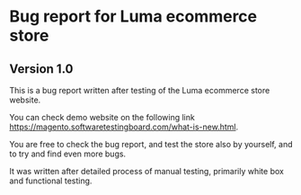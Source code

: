 # Bug report for Luma ecommerce store

## Version 1.0

This is a bug report written after testing of the Luma ecommerce store website.

You can check demo website on the following link https://magento.softwaretestingboard.com/what-is-new.html.

You are free to check the bug report, and test the store also by yourself, and to try and find even more bugs.

It was written after detailed process of manual testing, primarily white box and functional testing.
